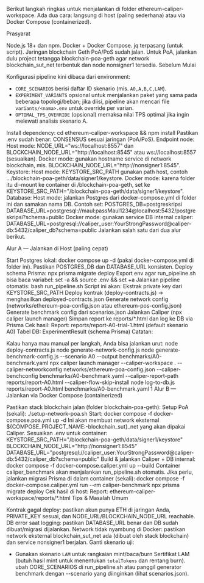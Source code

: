 Berikut langkah ringkas untuk menjalankan di folder ethereum-caliper-workspace. Ada dua cara: langsung di host (paling sederhana) atau via Docker Compose (containerized).

Prasyarat

Node.js 18+ dan npm.
Docker + Docker Compose.
jq terpasang (untuk script).
Jaringan blockchain Geth PoA/PoS sudah jalan. Untuk PoA, jalankan dulu project tetangga blockchain-poa-geth agar network blockchain_sut_net terbentuk dan node nonsigner1 tersedia.
Sebelum Mulai

Konfigurasi pipeline kini dibaca dari environment:
- `CORE_SCENARIOS` berisi daftar ID skenario (mis. `A0,A,B,C,LAM`).
- `EXPERIMENT_VARIANTS` opsional untuk menjalankan paket yang sama pada beberapa topologi/beban; jika diisi, pipeline akan mencari file `variants/<nama>.env` untuk override per varian.
- `OPTIMAL_TPS_OVERRIDE` (opsional) memaksa nilai TPS optimal jika ingin melewati analisis skenario A.

Install dependency: cd ethereum-caliper-workspace && npm install
Pastikan .env sudah benar:
CONSENSUS sesuai jaringan (PoA/PoS).
Endpoint node:
Host mode: NODE_URL="ws://localhost:8557" dan BLOCKCHAIN_NODE_URL="http://localhost:8545" atau ws://localhost:8557 (sesuaikan).
Docker mode: gunakan hostname service di network blockchain, mis. BLOCKCHAIN_NODE_URL="http://nonsigner1:8545".
Keystore:
Host mode: KEYSTORE_SRC_PATH gunakan path host, contoh .../blockchain-poa-geth/data/signer1/keystore.
Docker mode: karena folder itu di-mount ke container di /blockchain-poa-geth, set ke KEYSTORE_SRC_PATH="/blockchain-poa-geth/data/signer1/keystore".
Database:
Host mode: jalankan Postgres dari docker-compose.yml di folder ini dan samakan nama DB. Contoh set:
POSTGRES_DB=postgreskripsi
DATABASE_URL=postgresql://maul:passMaul1234@localhost:5432/postgreskripsi?schema=public
Docker mode: gunakan service DB internal caliper: DATABASE_URL=postgresql://caliper_user:YourStrongPassword@caliper-db:5432/caliper_db?schema=public
Jalankan salah satu dari dua alur berikut.

Alur A — Jalankan di Host (paling cepat)

Start Postgres lokal: docker compose up -d (pakai docker-compose.yml di folder ini). Pastikan POSTGRES_DB dan DATABASE_URL konsisten.
Deploy schema Prisma: npx prisma migrate deploy
Export env agar run_pipeline.sh bisa baca variabel: set -a && source .env && set +a
Jalankan pipeline otomatis:
bash run_pipeline.sh
Script ini akan:
Ekstrak private key dari KEYSTORE_SRC_PATH
Deploy kontrak (deploy-contracts.js) → menghasilkan deployed-contracts.json
Generate network config (networks/ethereum-poa-config.json atau ethereum-pos-config.json)
Generate benchmark config dari scenarios.json
Jalankan Caliper (npx caliper launch manager)
Simpan report ke reports/*.html dan log ke DB via Prisma
Cek hasil:
Report: reports/report-A0-trial-1.html (default skenario A0)
Tabel DB: ExperimentResult (schema Prisma)
Catatan:

Kalau hanya mau manual per langkah, Anda bisa jalankan urut:
node deploy-contracts.js
node generate-network-config.js
node generate-benchmark-config.js --scenario A0 --output benchmarks/A0-benchmark.yaml
npx caliper launch manager --caliper-workspace . --caliper-networkconfig networks/ethereum-poa-config.json --caliper-benchconfig benchmarks/A0-benchmark.yaml --caliper-report-path reports/report-A0.html --caliper-flow-skip-install
node log-to-db.js reports/report-A0.html benchmarks/A0-benchmark.yaml 1
Alur B — Jalankan via Docker Compose (containerized)

Pastikan stack blockchain jalan (folder blockchain-poa-geth):
Setup PoA (sekali): ./setup-network-poa.sh
Start: docker compose -f docker-compose.poa.yml up -d
Ini akan membuat network eksternal ${COMPOSE_PROJECT_NAME:-blockchain_sut}_net yang akan dipakai Caliper.
Sesuaikan .env untuk container:
KEYSTORE_SRC_PATH="/blockchain-poa-geth/data/signer1/keystore"
BLOCKCHAIN_NODE_URL="http://nonsigner1:8545"
DATABASE_URL="postgresql://caliper_user:YourStrongPassword@caliper-db:5432/caliper_db?schema=public"
Build & jalankan Caliper + DB internal:
docker compose -f docker-compose.caliper.yml up --build
Container caliper_benchmark akan menjalankan run_pipeline.sh otomatis.
Jika perlu, jalankan migrasi Prisma di dalam container (sekali):
docker compose -f docker-compose.caliper.yml run --rm caliper-benchmark npx prisma migrate deploy
Cek hasil di host:
Report: ethereum-caliper-workspace/reports/*.html
Tips & Masalah Umum

Kontrak gagal deploy: pastikan akun punya ETH di jaringan Anda, PRIVATE_KEY sesuai, dan NODE_URL/BLOCKCHAIN_NODE_URL reachable.
DB error saat logging: pastikan DATABASE_URL benar dan DB sudah dibuat/migrasi dijalankan.
Network tidak nyambung di Docker: pastikan network eksternal blockchain_sut_net ada (dibuat oleh stack blockchain) dan service nonsigner1 berjalan.
Ganti skenario uji:
- Gunakan skenario `LAM` untuk rangkaian mint/baca/burn Sertifikat LAM (butuh hasil mint untuk menentukan `totalTokens` dan rentang burn).
 ubah CORE_SCENARIOS di run_pipeline.sh atau panggil generator benchmark dengan --scenario yang diinginkan (lihat scenarios.json).